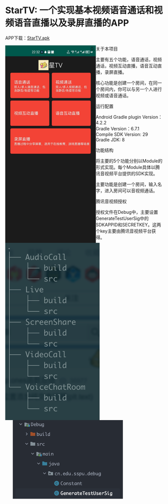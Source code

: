 # StarTV: 一个实现基本视频语音通话和视频语音直播以及录屏直播的APP

APP下载：[StarTV.apk](./StarTV.apk)

<img src="images/WechatIMG26.jpeg" width="288px" align="left">

0. 关于本项目

主要有五个功能，语音通话，视频通话，视频互动直播，语音互动直播，录屏直播。

核心功能是创建一个房间，在同一个房间内，你可以与另一个人进行视频或语音通话。

1. 运行配置

- Android Gradle plugin Version：4.2.2
- Gradle Version：6.7.1
- Compile SDK Version: 29
- Gradle JDK: 8

2. 功能结构

<img src="images/tree.png" width="300px" align="left">

- 将主要的5个功能分别以Module的形式实现。每个Module具体以腾讯音视频平台提供的SDK实现。

- 主要功能是创建一个房间，输入名字，进入房间可以音视频通话。

3. 腾讯音视频授权

   授权文件在Debug中，主要设置GenerateTestUserSig中的SDKAPPID和SECRETKEY。这两个key主要由腾讯音视频平台获得。<img src="images/GenerateTestUserSig.png" width=350px align="left">
